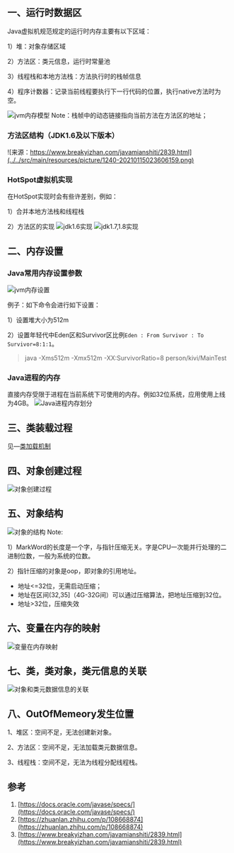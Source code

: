 ## 一、运行时数据区
Java虚拟机规范规定的运行时内存主要有以下区域：

1）堆：对象存储区域

2）方法区：类元信息，运行时常量池

3）线程栈和本地方法栈：方法执行时的栈帧信息

4）程序计数器：记录当前线程要执行下一行代码的位置，执行native方法时为空。

![jvm内存模型](../../src/main/resources/picture/1240-20210115023606431.png)
Note：栈帧中的动态链接指向当前方法在方法区的地址；

### 方法区结构（JDK1.6及以下版本）
![来源：https://www.breakyizhan.com/javamianshiti/2839.html](../../src/main/resources/picture/1240-20210115023606159.png)

### HotSpot虚拟机实现
在HotSpot实现时会有些许差别，例如：

1）合并本地方法栈和线程栈

2）方法区的实现
![jdk1.6实现](../../src/main/resources/picture/1240-20210115023606487.png)
![jdk1.7,1.8实现](../../src/main/resources/picture/1240-20210115023606998.png)

## 二、内存设置

### Java常用内存设置参数
![jvm内存设置](../../src/main/resources/picture/1240-20210115023606640.png)

例子：如下命令会进行如下设置：

1）设置堆大小为512m

2）设置年轻代中Eden区和Survivor区比例`Eden : From Survivor : To Survivor=8:1:1`。

> java -Xms512m -Xmx512m -XX:SurvivorRatio=8 person/kivi/MainTest
### Java进程的内存
直接内存受限于进程在当前系统下可使用的内存。例如32位系统，应用使用上线为4GB。
![Java进程内存划分](../../src/main/resources/picture/image-20210129110249024.png)

## 三、类装载过程

见—[类加载机制](./1.类加载机制.md)

## 四、对象创建过程
![对象创建过程](../../src/main/resources/picture/image-20210129110313760.png)

## 五、对象结构
![对象的结构](../../src/main/resources/picture/1240-20210115023606746.png)
Note:

1）MarkWord的长度是一个字，与指针压缩无关。字是CPU一次能并行处理的二进制位数，一般为系统的位数。

2）指针压缩的对象是oop，即对象的引用地址。

* 地址<=32位，无需启动压缩；
* 地址在区间(32,35]（4G-32G间）可以通过压缩算法，把地址压缩到32位。
* 地址>32位，压缩失效
## 六、变量在内存的映射
![变量在内存映射](../../src/main/resources/picture/1240-20210115023606994.png)

## 七、类，类对象，类元信息的关联
![对象和类元数据信息的关联](../../src/main/resources/picture/1240-20210115023606960.png)
## 八、OutOfMemeory发生位置

1、堆区：空间不足，无法创建新对象。

2、方法区：空间不足，无法加载类元数据信息。

3、线程栈：空间不足，无法为线程分配线程栈。

## 参考

1. [https://docs.oracle.com/javase/specs/](https://docs.oracle.com/javase/specs/)
1. [https://zhuanlan.zhihu.com/p/108668874](https://zhuanlan.zhihu.com/p/108668874)
1. [https://www.breakyizhan.com/javamianshiti/2839.html](https://www.breakyizhan.com/javamianshiti/2839.html)